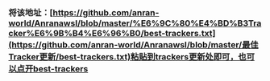 ### 将该地址：[https://github.com/anran-world/Anranawsl/blob/master/%E6%9C%80%E4%BD%B3Tracker%E6%9B%B4%E6%96%B0/best-trackers.txt](https://github.com/anran-world/Anranawsl/blob/master/最佳Tracker更新/best-trackers.txt)粘贴到trackers更新处即可，也可以点开best-trackers